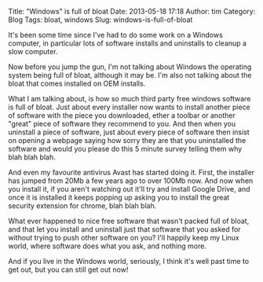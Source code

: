 Title: "Windows" is full of bloat
Date: 2013-05-18 17:18
Author: tim
Category: Blog
Tags: bloat, windows
Slug: windows-is-full-of-bloat

It's been some time since I've had to do some work on a Windows
computer, in particular lots of software installs and uninstalls to
cleanup a slow computer.

Now before you jump the gun, I'm not talking about Windows the operating
system being full of bloat, although it may be. I'm also not talking
about the bloat that comes installed on OEM installs.

What I am talking about, is how so much third party free windows
software is full of bloat. Just about every installer now wants to
install another piece of software with the piece you downloaded, ether a
toolbar or another "great" piece of software they recommend to you. And
then when you uninstall a piece of software, just about every piece of
software then insist on opening a webpage saying how sorry they are that
you uninstalled the software and would you please do this 5 minute
survey telling them why blah blah blah.

And even my favourite antivirus Avast has started doing it. First, the
installer has jumped from 20Mb a few years ago to over 100Mb now. And
now when you install it, if you aren't watching out it'll try and
install Google Drive, and once it is installed it keeps popping up
asking you to install the great security extension for chrome, blah blah
blah.

What ever happened to nice free software that wasn't packed full of
bloat, and that let you install and uninstall just that software that
you asked for without trying to push other software on you? I'll happily
keep my Linux world, where software does what you ask, and nothing more.

And if you live in the Windows world, seriously, I think it's well past
time to get out, but you can still get out now!
